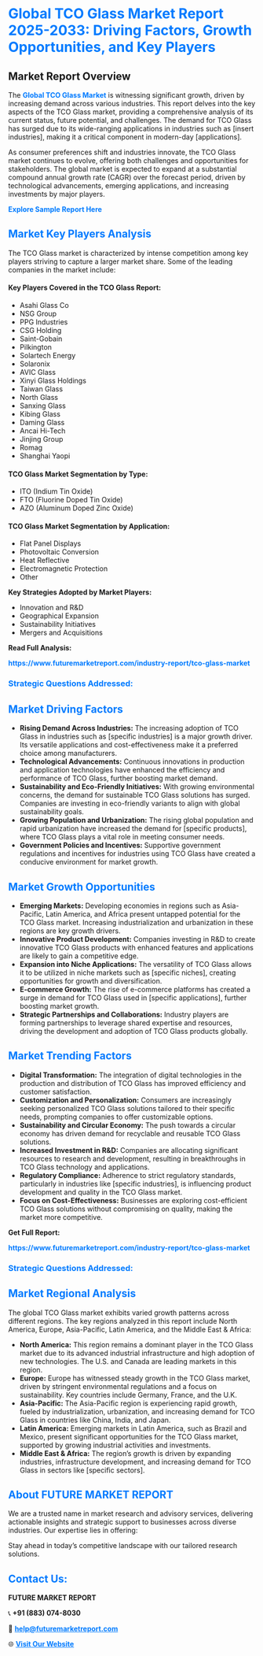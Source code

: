 <h1 style="color: #007BFF;">Global TCO Glass Market Report 2025-2033: Driving Factors, Growth Opportunities, and Key Players</h1>

<section id="overview">
<h2>Market Report Overview</h2>
<p>The <a href="https://www.futuremarketreport.com/industry-report/tco-glass-market" style="color: #007BFF; text-decoration: none;"><strong>Global TCO Glass Market</strong></a> is witnessing significant growth, driven by increasing demand across various industries. This report delves into the key aspects of the TCO Glass market, providing a comprehensive analysis of its current status, future potential, and challenges. The demand for TCO Glass has surged due to its wide-ranging applications in industries such as [insert industries], making it a critical component in modern-day [applications].</p>
<p>As consumer preferences shift and industries innovate, the TCO Glass market continues to evolve, offering both challenges and opportunities for stakeholders. The global market is expected to expand at a substantial compound annual growth rate (CAGR) over the forecast period, driven by technological advancements, emerging applications, and increasing investments by major players.</p>
</section>

<section id="overview">
<p><a href="https://www.futuremarketreport.com/request-sample/reportId=103207" style="color: #007BFF; text-decoration: none;"><strong>Explore Sample Report Here</strong></a></p>
</section>

<section id="key-players">
<h2 style="color: #007BFF;">Market Key Players Analysis</h2>
<p>The TCO Glass market is characterized by intense competition among key players striving to capture a larger market share. Some of the leading companies in the market include:</p>
<h4>Key Players Covered in the TCO Glass Report:</h4>
<ul><li>Asahi Glass Co</li><li>NSG Group</li><li>PPG Industries</li><li>CSG Holding</li><li>Saint-Gobain</li><li>Pilkington</li><li>Solartech Energy</li><li>Solaronix</li><li>AVIC Glass</li><li>Xinyi Glass Holdings</li><li>Taiwan Glass</li><li>North Glass</li><li>Sanxing Glass</li><li>Kibing Glass</li><li>Daming Glass</li><li>Ancai Hi-Tech</li><li>Jinjing Group</li><li>Romag</li><li>Shanghai Yaopi</li></ul>
<h4>TCO Glass Market Segmentation by Type:</h4>
<ul><li>ITO (Indium Tin Oxide)</li><li>FTO (Fluorine Doped Tin Oxide)</li><li>AZO (Aluminum Doped Zinc Oxide)</li></ul>

<h4>TCO Glass Market Segmentation by Application:</h4>
<ul><li>Flat Panel Displays</li><li>Photovoltaic Conversion</li><li>Heat Reflective</li><li>Electromagnetic Protection</li><li>Other</li></ul>
<p><strong>Key Strategies Adopted by Market Players:</strong></p>
<ul>
<li>Innovation and R&D</li>
<li>Geographical Expansion</li>
<li>Sustainability Initiatives</li>
<li>Mergers and Acquisitions</li>
</ul>
</section>

<section>
<p><strong>Read Full Analysis: </strong></p><a href="https://www.futuremarketreport.com/industry-report/tco-glass-market" style="color: #007BFF; text-decoration: none;"><strong>https://www.futuremarketreport.com/industry-report/tco-glass-market</strong></a>
<h3 style="color: #007BFF;">Strategic Questions Addressed:</h3>
</section>

<section id="driving-factors">
<h2 style="color: #007BFF;">Market Driving Factors</h2>
<ul>
<li><strong>Rising Demand Across Industries:</strong> The increasing adoption of TCO Glass in industries such as [specific industries] is a major growth driver. Its versatile applications and cost-effectiveness make it a preferred choice among manufacturers.</li>
<li><strong>Technological Advancements:</strong> Continuous innovations in production and application technologies have enhanced the efficiency and performance of TCO Glass, further boosting market demand.</li>
<li><strong>Sustainability and Eco-Friendly Initiatives:</strong> With growing environmental concerns, the demand for sustainable TCO Glass solutions has surged. Companies are investing in eco-friendly variants to align with global sustainability goals.</li>
<li><strong>Growing Population and Urbanization:</strong> The rising global population and rapid urbanization have increased the demand for [specific products], where TCO Glass plays a vital role in meeting consumer needs.</li>
<li><strong>Government Policies and Incentives:</strong> Supportive government regulations and incentives for industries using TCO Glass have created a conducive environment for market growth.</li>
</ul>
</section>

<section id="growth-opportunities">
<h2 style="color: #007BFF;">Market Growth Opportunities</h2>
<ul>
<li><strong>Emerging Markets:</strong> Developing economies in regions such as Asia-Pacific, Latin America, and Africa present untapped potential for the TCO Glass market. Increasing industrialization and urbanization in these regions are key growth drivers.</li>
<li><strong>Innovative Product Development:</strong> Companies investing in R&D to create innovative TCO Glass products with enhanced features and applications are likely to gain a competitive edge.</li>
<li><strong>Expansion into Niche Applications:</strong> The versatility of TCO Glass allows it to be utilized in niche markets such as [specific niches], creating opportunities for growth and diversification.</li>
<li><strong>E-commerce Growth:</strong> The rise of e-commerce platforms has created a surge in demand for TCO Glass used in [specific applications], further boosting market growth.</li>
<li><strong>Strategic Partnerships and Collaborations:</strong> Industry players are forming partnerships to leverage shared expertise and resources, driving the development and adoption of TCO Glass products globally.</li>
</ul>
</section>

<section id="trending-factors">
<h2 style="color: #007BFF;">Market Trending Factors</h2>
<ul>
<li><strong>Digital Transformation:</strong> The integration of digital technologies in the production and distribution of TCO Glass has improved efficiency and customer satisfaction.</li>
<li><strong>Customization and Personalization:</strong> Consumers are increasingly seeking personalized TCO Glass solutions tailored to their specific needs, prompting companies to offer customizable options.</li>
<li><strong>Sustainability and Circular Economy:</strong> The push towards a circular economy has driven demand for recyclable and reusable TCO Glass solutions.</li>
<li><strong>Increased Investment in R&D:</strong> Companies are allocating significant resources to research and development, resulting in breakthroughs in TCO Glass technology and applications.</li>
<li><strong>Regulatory Compliance:</strong> Adherence to strict regulatory standards, particularly in industries like [specific industries], is influencing product development and quality in the TCO Glass market.</li>
<li><strong>Focus on Cost-Effectiveness:</strong> Businesses are exploring cost-efficient TCO Glass solutions without compromising on quality, making the market more competitive.</li>
</ul>
</section>

<section>
<p><strong>Get Full Report: </strong></p><a href="https://www.futuremarketreport.com/industry-report/tco-glass-market" style="color: #007BFF; text-decoration: none;"><strong>https://www.futuremarketreport.com/industry-report/tco-glass-market</strong></a>
<h3 style="color: #007BFF;">Strategic Questions Addressed:</h3>
</section>


<section id="regional-analysis">
<h2 style="color: #007BFF;">Market Regional Analysis</h2>
<p>The global TCO Glass market exhibits varied growth patterns across different regions. The key regions analyzed in this report include North America, Europe, Asia-Pacific, Latin America, and the Middle East & Africa:</p>
<ul>
<li><strong>North America:</strong> This region remains a dominant player in the TCO Glass market due to its advanced industrial infrastructure and high adoption of new technologies. The U.S. and Canada are leading markets in this region.</li>
<li><strong>Europe:</strong> Europe has witnessed steady growth in the TCO Glass market, driven by stringent environmental regulations and a focus on sustainability. Key countries include Germany, France, and the U.K.</li>
<li><strong>Asia-Pacific:</strong> The Asia-Pacific region is experiencing rapid growth, fueled by industrialization, urbanization, and increasing demand for TCO Glass in countries like China, India, and Japan.</li>
<li><strong>Latin America:</strong> Emerging markets in Latin America, such as Brazil and Mexico, present significant opportunities for the TCO Glass market, supported by growing industrial activities and investments.</li>
<li><strong>Middle East & Africa:</strong> The region’s growth is driven by expanding industries, infrastructure development, and increasing demand for TCO Glass in sectors like [specific sectors].</li>
</ul>
</section>

<footer>
<h2 style="color: #007BFF;">About FUTURE MARKET REPORT</h2>
<p>We are a trusted name in market research and advisory services, delivering actionable insights and strategic support to businesses across diverse industries. Our expertise lies in offering:</p>

<p>Stay ahead in today’s competitive landscape with our tailored research solutions.</p>

<h2 style="color: #007BFF;">Contact Us:</h2>
<p><strong>FUTURE MARKET REPORT</strong></p>
<p>📞 <strong>+91 (883) 074-8030</strong></p>
<p>📧 <strong><a href="mailto:help@futuremarketreport.com" style="color: #007BFF;">help@futuremarketreport.com</a></strong></p>
<p>🌐 <strong><a href="https://www.futuremarketreport.com/" style="color: #007BFF;">Visit Our Website</a></strong></p>
</footer>